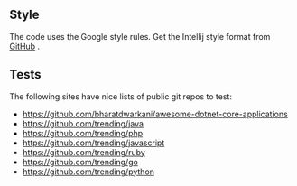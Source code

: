 ## Style

The code uses the Google style rules. Get the Intellij style format from
[GitHub](https://raw.githubusercontent.com/google/styleguide/gh-pages/intellij-java-google-style.xml)
.

## Tests

The following sites have nice lists of public git repos to test:

* https://github.com/bharatdwarkani/awesome-dotnet-core-applications
* https://github.com/trending/java
* https://github.com/trending/php
* https://github.com/trending/javascript
* https://github.com/trending/ruby
* https://github.com/trending/go
* https://github.com/trending/python